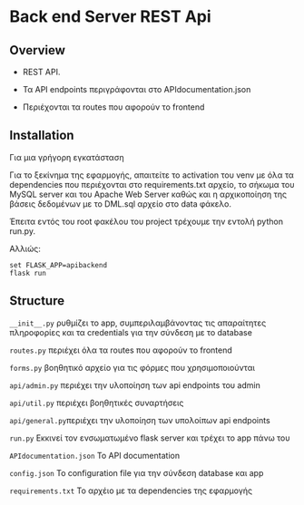 # Back end Server REST Api

## Overview

- REST API. 

- Τα API endpoints περιγράφονται στο APIdocumentation.json
- Περιέχονται τα routes που αφορούν το frontend


## Installation
Για μια γρήγορη εγκατάσταση

Για το ξεκίνημα της εφαρμογής, απαιτείτε το activation του venv με όλα τα dependencies που περιέχονται στο requirements.txt αρχείο,
το σήκωμα του MySQL server και του Apache Web Server καθώς και η αρχικοποίηση της βάσεις δεδομένων με το DML.sql αρχείο στο data φάκελο.

Έπειτα εντός του root φακέλου του project τρέχουμε την εντολή python run.py.

Αλλιώς:
```
set FLASK_APP=apibackend
flask run
```
## Structure

  `__init__.py` ρυθμίζει το app, συμπεριλαμβάνοντας τις απαραίτητες πληροφορίες και τα credentials για την σύνδεση με το database
  
  `routes.py` περιέχει όλα τα routes που αφορούν το frontend
  
  `forms.py` βοηθητικό αρχείο για τις φόρμες που χρησιμοποιούνται
  
  `api/admin.py` περιέχει την υλοποίηση των api endpoints του admin
  
  `api/util.py` περιέχει βοηθητικές συναρτήσεις
  
  `api/general.py`περιέχει την υλοποίηση των υπολοίπων api endpoints
  
  `run.py` Εκκινεί τον ενσωματωμένο flask server και τρέχει το app πάνω του

  `APIdocumentation.json` Το API documentation
  
  `config.json` Το configuration file για την σύνδεση database και app
  
  `requirements.txt` Το αρχέιο με τα dependencies της εφαρμογής


